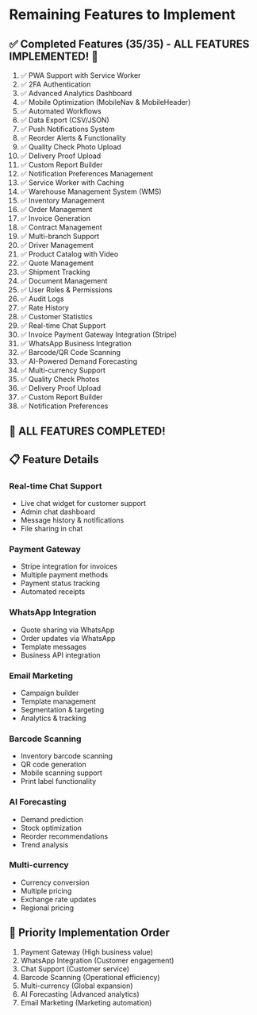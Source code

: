 # Remaining Features to Implement

## ✅ Completed Features (35/35) - ALL FEATURES IMPLEMENTED! 🎉
1. ✅ PWA Support with Service Worker
2. ✅ 2FA Authentication
3. ✅ Advanced Analytics Dashboard
4. ✅ Mobile Optimization (MobileNav & MobileHeader)
5. ✅ Automated Workflows
6. ✅ Data Export (CSV/JSON)
7. ✅ Push Notifications System
8. ✅ Reorder Alerts & Functionality
9. ✅ Quality Check Photo Upload
10. ✅ Delivery Proof Upload
11. ✅ Custom Report Builder
12. ✅ Notification Preferences Management
13. ✅ Service Worker with Caching
14. ✅ Warehouse Management System (WMS)
15. ✅ Inventory Management
16. ✅ Order Management
17. ✅ Invoice Generation
18. ✅ Contract Management
19. ✅ Multi-branch Support
20. ✅ Driver Management
21. ✅ Product Catalog with Video
22. ✅ Quote Management
23. ✅ Shipment Tracking
24. ✅ Document Management
25. ✅ User Roles & Permissions
26. ✅ Audit Logs
27. ✅ Rate History
28. ✅ Customer Statistics
29. ✅ Real-time Chat Support
30. ✅ Invoice Payment Gateway Integration (Stripe)
31. ✅ WhatsApp Business Integration
32. ✅ Barcode/QR Code Scanning
33. ✅ AI-Powered Demand Forecasting
34. ✅ Multi-currency Support
35. ✅ Quality Check Photos
36. ✅ Delivery Proof Upload
37. ✅ Custom Report Builder
38. ✅ Notification Preferences

## 🎯 ALL FEATURES COMPLETED!

## 📋 Feature Details

### Real-time Chat Support
- Live chat widget for customer support
- Admin chat dashboard
- Message history & notifications
- File sharing in chat

### Payment Gateway
- Stripe integration for invoices
- Multiple payment methods
- Payment status tracking
- Automated receipts

### WhatsApp Integration
- Quote sharing via WhatsApp
- Order updates via WhatsApp
- Template messages
- Business API integration

### Email Marketing
- Campaign builder
- Template management
- Segmentation & targeting
- Analytics & tracking

### Barcode Scanning
- Inventory barcode scanning
- QR code generation
- Mobile scanning support
- Print label functionality

### AI Forecasting
- Demand prediction
- Stock optimization
- Reorder recommendations
- Trend analysis

### Multi-currency
- Currency conversion
- Multiple pricing
- Exchange rate updates
- Regional pricing

## 🎯 Priority Implementation Order
1. Payment Gateway (High business value)
2. WhatsApp Integration (Customer engagement)
3. Chat Support (Customer service)
4. Barcode Scanning (Operational efficiency)
5. Multi-currency (Global expansion)
6. AI Forecasting (Advanced analytics)
7. Email Marketing (Marketing automation)
